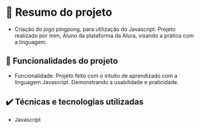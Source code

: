 <h1> 📁 Resumo do projeto</h1>

- Criação do jogo pingpong, para utilização do Javascript. Projeto realizado por mim, Aluno da plataforma da Alura, visando a prática com a linguagem.


🔨 Funcionalidades do projeto
---
- Funcionalidade: Projeto feito com o intuito de aprendizado com a linguagem Javascript. Demonstrando a usabilidade e praticidade.

✔️ Técnicas e tecnologias utilizadas
---
- Javascript
